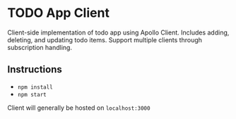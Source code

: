 # TODO App Client

Client-side implementation of todo app using Apollo Client. Includes adding, deleting, and updating todo items. Support multiple clients through subscription handling.

## Instructions

* `npm install`
* `npm start`

Client will generally be hosted on `localhost:3000`
